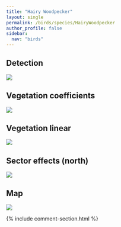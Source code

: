 ```yaml
---
title: "Hairy Woodpecker"
layout: single
permalink: /birds/species/HairyWoodpecker
author_profile: false
sidebar:
  nav: "birds"
---
```


<h2>Detection</h2>

<img src="https://beallen.github.io/DevelopmentWebsite/assets/images/birds/HairyWoodpecker/det.jpg">

<h2>Vegetation coefficients</h2>

<img src="https://beallen.github.io/DevelopmentWebsite/assets/images/birds/HairyWoodpecker/veghf.jpg">

<h2>Vegetation linear</h2>

<img src="https://beallen.github.io/DevelopmentWebsite/assets/images/birds/HairyWoodpecker/lin-north.jpg">

<h2>Sector effects (north)</h2>

<img src="https://beallen.github.io/DevelopmentWebsite/assets/images/birds/HairyWoodpecker/sector-north.jpg">

<h2>Map</h2>

<img src="https://beallen.github.io/DevelopmentWebsite/assets/images/birds/HairyWoodpecker/map.jpg">

{% include comment-section.html %}
